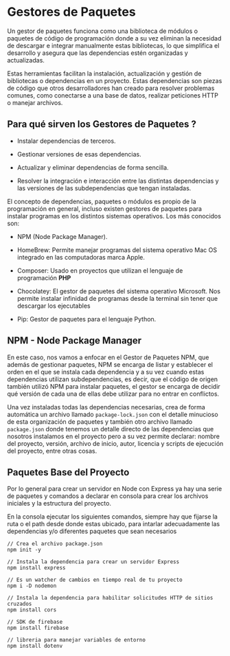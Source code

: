 # Gestores de Paquetes  

Un gestor de paquetes funciona como una biblioteca de módulos o paquetes de código de programación donde a su vez eliminan la necesidad de descargar e integrar manualmente estas bibliotecas, lo que simplifica el desarrollo y asegura que las dependencias estén organizadas y actualizadas.  

Estas herramientas facilitan la instalación, actualización y gestión de bibliotecas o dependencias en un proyecto. Estas dependencias son piezas de código que otros desarrolladores han creado para resolver problemas comunes, como conectarse a una base de datos, realizar peticiones HTTP o manejar archivos.  


## Para qué sirven los Gestores de Paquetes ?  

- Instalar dependencias de terceros.  

- Gestionar versiones de esas dependencias.  

- Actualizar y eliminar dependencias de forma sencilla.  

- Resolver la integración e interacción entre las distintas dependencias y las versiones de las subdependencias que tengan instaladas.  

El concepto de dependencias, paquetes o módulos es propio de la programación en general, incluso existen gestores de paquetes para instalar programas en los distintos sistemas operativos. Los más conocidos son: 

- NPM (Node Package Manager).

- HomeBrew: Permite manejar programas del sistema operativo Mac OS integrado en las computadoras marca Apple.  

- Composer: Usado en proyectos que utilizan el lenguaje de programación **PHP**

- Chocolatey: El gestor de paquetes del sistema operativo Microsoft. Nos permite instalar infinidad de programas desde la terminal sin tener que descargar los ejecutables

- Pip: Gestor de paquetes para el lenguaje Python.  

## NPM - Node Package Manager  

En este caso, nos vamos a enfocar en el Gestor de Paquetes NPM, que además de gestionar paquetes, NPM se encarga de listar y establecer el orden en el que se instala cada dependencia y a su vez cuando estas dependencias utilizan subdependencias, es decir, que el código de origen también utilizó NPM para instalar paquetes, el gestor se encarga de decidir qué versión de cada una de ellas debe utilizar para no entrar en conflictos.

Una vez instaladas todas las dependencias necesarias, crea de forma automática un archivo llamado `package-lock.json` con el detalle minucioso de esta organización de paquetes y también otro archivo llamado `package.json` donde tenemos un detalle directo de las dependencias que nosotros instalamos en el proyecto pero a su vez permite declarar: nombre del proyecto, versión, archivo de inicio, autor, licencia y scripts de ejecución del proyecto, entre otras cosas.  


## Paquetes Base del Proyecto

Por lo general para crear un servidor en Node con Express ya hay una serie de paquetes y comandos a declarar en consola para crear los archivos iniciales y la estructura del proyecto.

En la consola ejecutar los siguientes comandos, siempre hay que fijarse la ruta o el path desde donde estas ubicado, para intarlar adecuadamente las dependencias y/o diferentes paquetes que sean necesarios

    // Crea el archivo package.json
    npm init -y 
    
    // Instala la dependencia para crear un servidor Express
    npm install express 
    
    // Es un watcher de cambios en tiempo real de tu proyecto
    npm i -D nodemon 
    
    // Instala la dependencia para habilitar solicitudes HTTP de sitios cruzados
    npm install cors 

    // SDK de firebase
    npm install firebase

    // libreria para manejar variables de entorno
    npm install dotenv
